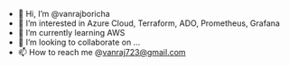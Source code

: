 - 👋 Hi, I’m @vanrajboricha
- 👀 I’m interested in Azure Cloud, Terraform, ADO, Prometheus, Grafana
- 🌱 I’m currently learning AWS
- 💞️ I’m looking to collaborate on ...
- 📫 How to reach me @vanraj723@gmail.com

<!---
vanrajboricha/vanrajboricha is a ✨ special ✨ repository because its `README.md` (this file) appears on your GitHub profile.
You can click the Preview link to take a look at your changes.
--->

